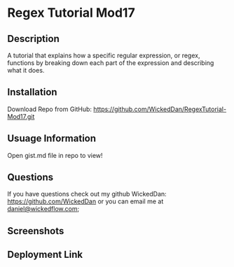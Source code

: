 # Regex Tutorial Mod17
## Description
A tutorial that explains how a specific regular expression, or regex, functions by breaking down each part of the expression and describing what it does.
## Installation
Download Repo from GitHub: https://github.com/WickedDan/RegexTutorial-Mod17.git
## Usuage Information
Open gist.md file in repo to view!
## Questions 
If you have questions check out my github WickedDan: https://github.com/WickedDan or you can email me at daniel@wickedflow.com;
## Screenshots

## Deployment Link
